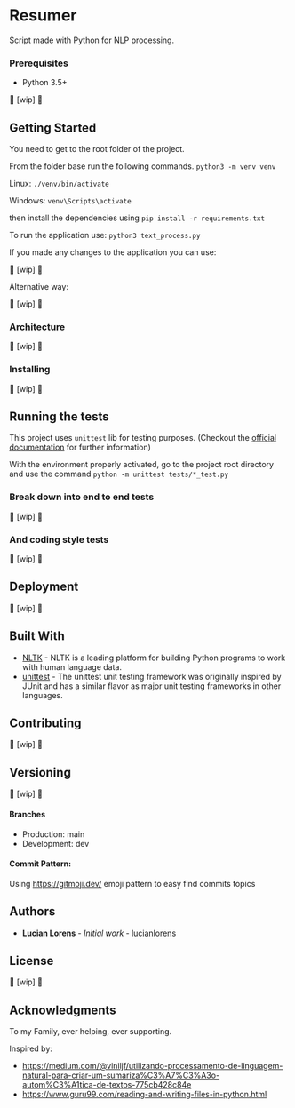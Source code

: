 # Resumer
Script made with Python for NLP processing.

### Prerequisites

* Python 3.5+

:construction: [wip] :construction:

## Getting Started

You need to get to the root folder of the project.

From the folder base run the following commands.
`python3 -m venv venv`

Linux:
`./venv/bin/activate` 

Windows:
`venv\Scripts\activate`

then install the dependencies using 
`pip install -r requirements.txt`

To run the application use:
`python3 text_process.py`

If you made any changes to the application you can use:

:construction: [wip] :construction:

Alternative way:

:construction: [wip] :construction:

### Architecture
:construction: [wip] :construction: 

### Installing
:construction: [wip] :construction:

## Running the tests
This project uses `unittest` lib for testing purposes.
(Checkout the [official documentation](https://docs.python.org/3/library/unittest.html) for further information) 

With the environment properly activated,
go to the project root directory and use the command
`python -m unittest tests/*_test.py`

### Break down into end to end tests

:construction: [wip] :construction:

### And coding style tests

:construction: [wip] :construction:

## Deployment

:construction: [wip] :construction:

## Built With

* [NLTK](https://www.nltk.org/) - NLTK is a leading platform for building Python programs to work with human language data.
* [unittest](https://docs.python.org/3/library/unittest.html) - The unittest unit testing framework was originally inspired by JUnit and has a similar flavor as major unit testing frameworks in other languages.

## Contributing

:construction: [wip] :construction:

## Versioning

:construction: [wip] :construction:

#### Branches
* Production: main
* Development: dev

#### Commit Pattern:
Using https://gitmoji.dev/ emoji pattern to easy find commits topics

## Authors
* **Lucian Lorens** - *Initial work* - [lucianlorens](https://github.com/lucianlorens)

## License

:construction: [wip] :construction:

## Acknowledgments
To my Family, ever helping, ever supporting.

Inspired by:
* https://medium.com/@viniljf/utilizando-processamento-de-linguagem-natural-para-criar-um-sumariza%C3%A7%C3%A3o-autom%C3%A1tica-de-textos-775cb428c84e
* https://www.guru99.com/reading-and-writing-files-in-python.html



